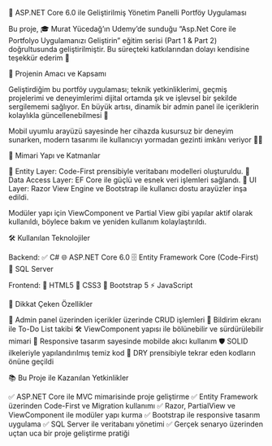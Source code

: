 💎 ASP.NET Core 6.0 ile Geliştirilmiş Yönetim Panelli Portföy Uygulaması

Bu proje, 🎓 Murat Yücedağ’ın Udemy’de sunduğu “Asp.Net Core ile Portfolyo Uygulamanızı Geliştirin” eğitim serisi (Part 1 & Part 2) doğrultusunda geliştirilmiştir. Bu süreçteki katkılarından dolayı kendisine teşekkür ederim 🙏

🚀 Projenin Amacı ve Kapsamı

Geliştirdiğim bu portföy uygulaması; teknik yetkinliklerimi, geçmiş projelerimi ve deneyimlerimi dijital ortamda şık ve işlevsel bir şekilde sergilememi sağlıyor. En büyük artısı, dinamik bir admin panel ile içeriklerin kolaylıkla güncellenebilmesi 🧠

Mobil uyumlu arayüzü sayesinde her cihazda kusursuz bir deneyim sunarken, modern tasarımı ile kullanıcıyı yormadan gezinti imkânı veriyor 👨‍💻

🧱 Mimari Yapı ve Katmanlar

🔹 Entity Layer: Code-First prensibiyle veritabanı modelleri oluşturuldu.
🔹 Data Access Layer: EF Core ile güçlü ve esnek veri işlemleri sağlandı.
🔹 UI Layer: Razor View Engine ve Bootstrap ile kullanıcı dostu arayüzler inşa edildi.

Modüler yapı için ViewComponent ve Partial View gibi yapılar aktif olarak kullanıldı, böylece bakım ve yeniden kullanım kolaylaştırıldı.

🛠️ Kullanılan Teknolojiler

Backend:
✅ C#
🌐 ASP.NET Core 6.0
🗄️ Entity Framework Core (Code-First)
💾 SQL Server

Frontend:
🧩 HTML5
🎨 CSS3
🧱 Bootstrap 5
⚡ JavaScript

📌 Dikkat Çeken Özellikler

🔧 Admin panel üzerinden içerikler üzerinde CRUD işlemleri
📅 Bildirim ekranı ile To-Do List takibi
🛠️ ViewComponent yapısı ile bölünebilir ve sürdürülebilir mimari
📱 Responsive tasarım sayesinde mobilde akıcı kullanım
🛡️ SOLID ilkeleriyle yapılandırılmış temiz kod
🧠 DRY prensibiyle tekrar eden kodların önüne geçildi

📚 Bu Proje ile Kazanılan Yetkinlikler

✅ ASP.NET Core ile MVC mimarisinde proje geliştirme
✅ Entity Framework üzerinden Code-First ve Migration kullanımı
✅ Razor, PartialView ve ViewComponent ile modüler yapı kurma
✅ Bootstrap ile responsive tasarım uygulama
✅ SQL Server ile veritabanı yönetimi
✅ Gerçek senaryo üzerinden uçtan uca bir proje geliştirme pratiği
